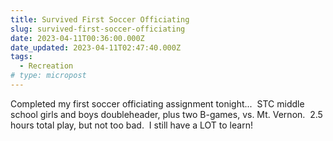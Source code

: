 ```yaml
---
title: Survived First Soccer Officiating
slug: survived-first-soccer-officiating
date: 2023-04-11T00:36:00.000Z
date_updated: 2023-04-11T02:47:40.000Z
tags: 
  - Recreation
# type: micropost
---
```


Completed my first soccer officiating assignment tonight...  STC middle school girls and boys doubleheader, plus two B-games, vs. Mt. Vernon.  2.5 hours total play, but not too bad.  I still have a LOT to learn!  
